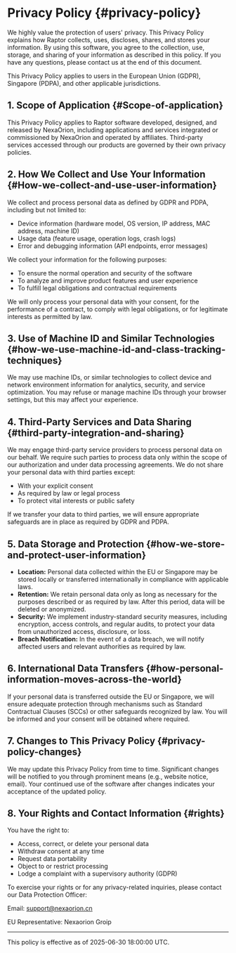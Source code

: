 # Privacy Policy {#privacy-policy}

We highly value the protection of users' privacy. This Privacy Policy explains how Raptor collects, uses, discloses, shares, and stores your information. By using this software, you agree to the collection, use, storage, and sharing of your information as described in this policy. If you have any questions, please contact us at the end of this document.

This Privacy Policy applies to users in the European Union (GDPR), Singapore (PDPA), and other applicable jurisdictions.

## 1. Scope of Application {#Scope-of-application}

This Privacy Policy applies to Raptor software developed, designed, and released by NexaOrion, including applications and services integrated or commissioned by NexaOrion and operated by affiliates. Third-party services accessed through our products are governed by their own privacy policies.

## 2. How We Collect and Use Your Information {#How-we-collect-and-use-user-information}

We collect and process personal data as defined by GDPR and PDPA, including but not limited to:
- Device information (hardware model, OS version, IP address, MAC address, machine ID)
- Usage data (feature usage, operation logs, crash logs)
- Error and debugging information (API endpoints, error messages)

We collect your information for the following purposes:
- To ensure the normal operation and security of the software
- To analyze and improve product features and user experience
- To fulfill legal obligations and contractual requirements

We will only process your personal data with your consent, for the performance of a contract, to comply with legal obligations, or for legitimate interests as permitted by law.

## 3. Use of Machine ID and Similar Technologies {#how-we-use-machine-id-and-class-tracking-techniques}

We may use machine IDs, or similar technologies to collect device and network environment information for analytics, security, and service optimization. You may refuse or manage machine IDs through your browser settings, but this may affect your experience.

## 4. Third-Party Services and Data Sharing {#third-party-integration-and-sharing}

We may engage third-party service providers to process personal data on our behalf. We require such parties to process data only within the scope of our authorization and under data processing agreements. We do not share your personal data with third parties except:
- With your explicit consent
- As required by law or legal process
- To protect vital interests or public safety

If we transfer your data to third parties, we will ensure appropriate safeguards are in place as required by GDPR and PDPA.

## 5. Data Storage and Protection {#how-we-store-and-protect-user-information}

- **Location:** Personal data collected within the EU or Singapore may be stored locally or transferred internationally in compliance with applicable laws.
- **Retention:** We retain personal data only as long as necessary for the purposes described or as required by law. After this period, data will be deleted or anonymized.
- **Security:** We implement industry-standard security measures, including encryption, access controls, and regular audits, to protect your data from unauthorized access, disclosure, or loss.
- **Breach Notification:** In the event of a data breach, we will notify affected users and relevant authorities as required by law.

## 6. International Data Transfers {#how-personal-information-moves-across-the-world}

If your personal data is transferred outside the EU or Singapore, we will ensure adequate protection through mechanisms such as Standard Contractual Clauses (SCCs) or other safeguards recognized by law. You will be informed and your consent will be obtained where required.

## 7. Changes to This Privacy Policy {#privacy-policy-changes}

We may update this Privacy Policy from time to time. Significant changes will be notified to you through prominent means (e.g., website notice, email). Your continued use of the software after changes indicates your acceptance of the updated policy.

## 8. Your Rights and Contact Information {#rights}

You have the right to:
- Access, correct, or delete your personal data
- Withdraw consent at any time
- Request data portability
- Object to or restrict processing
- Lodge a complaint with a supervisory authority (GDPR)

To exercise your rights or for any privacy-related inquiries, please contact our Data Protection Officer:

Email: support@nexaorion.cn

EU Representative: Nexaorion Groip

---

This policy is effective as of 2025-06-30 18:00:00 UTC.